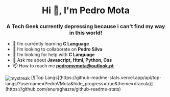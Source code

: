 <h1 align="center">Hi 👋, I'm Pedro Mota</h1>
<h3 align="center">A Tech Geek currently depressing because i can't find my way in this world!</h3>

- 🌱 I’m currently learning **C Language**</br>
- 👯 I’m looking to collaborate on **Pedro Silva**</br>
- 🤝 I’m looking for help with **C Language**</br>
- 💬 Ask me about **Javascript, Html, Python, Css**</br>
- 📫 How to reach me **pedromvmota@outlook.pt**</br>

<img align="center" src="https://github-readme-streak-stats.herokuapp.com/?user=PedroVMota&theme=tokyonight" alt="mystreak"/>
[![Top Langs](https://github-readme-stats.vercel.app/api/top-langs/?username=PedroVMota&hide_progress=true&theme=dracula)](https://github.com/anuraghazra/github-readme-stats)
